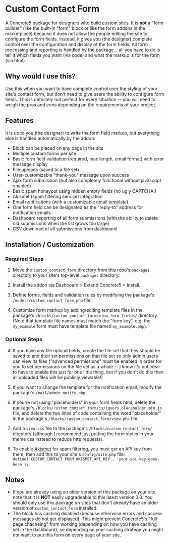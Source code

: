 # Custom Contact Form

A Concrete5 package for designers who build custom sites. It is **not** a "form builder" (like the built-in "form" block or like the form addons in the marketplace) because it does not allow the people editing the site to configure the form fields. Instead, it gives you (the designer) complete control over the configuration and display of the form fields. All form processing and reporting is handled by the package... all you have to do is tell it which fields you want (via code) and what the markup is for the form (via html).

## Why would I use this?
Use this when you want to have complete control over the styling of your site's contact form, but don't need to give users the ability to configure form fields. This is definitely not perfect for every situation -- you will need to weigh the pros and cons depending on the requirements of your project.

## Features
It is up to you (the designer) to write the form field markup, but everything else is handled automatically by the addon:

* Block can be placed on any page in the site
* Multiple custom forms per site
* Basic form field validation (required, max length, email format) with error message display
* File uploads (saved to a file set)
* User-customizable "thank-you" message upon success
* Ajax form submission (but also completely functional without javascript enabled)
* Basic spam honeypot using hidden empty fields (no ugly CAPTCHA!)
* Akismet (spam filtering service) integration
* Email notifications (with a customizable email template)
* One form field can be designated as the "reply-to" address for notification emails
* Dashboard reporting of all form submissions (with the ability to delete old submissions when the list grows too large)
* CSV download of all submissions from dashboard

## Installation / Customization

### Required Steps
1. Move the `custom_contact_form` directory from this repo's `packages` directory
   to your site's top-level `packages` directory.

2. Install the addon via Dashboard > Extend Concrete5 > Install.

3. Define forms, fields and validation rules by modifying the package's `/models/custom_contact_form.php` file.

4. Customize form markup by adding/editing template files in the package's `/blocks/custom_contact_form/view_form_fields/` directory. (Note that template file names must match the "form key", e.g. the `my_example` form must have template file named `my_example.php`).

### Optional Steps
4. If you have any file upload fields, create the file set that they should be saved to
  and then set permissions on that file set so only admin users can view its files
  ("advanced permissions" must be enabled in order for you to set permissions on the file set
  as a whole -- I know it's not ideal to have to enable this just for one little thing,
  but if you don't do this then all uploaded files will be publicly viewable!)

5. If you want to change the template for the notification email, modify the package's `/mail/admin_notify.php`.

6. If you're not using "placeholders" in your form fields html,
  delete the package's `/blocks/custom_contact_form/js/jquery.placeholder.min.js` file,
  and delete the two lines of code containing the word "placeholder"
  in the package's `/blocks/custom_contact_form/view.php` file.

7. Add a `view.css` file to the package's `/blocks/custom_contact_form/` directory
  (although I recommend just putting the form styles in your theme css instead to reduce http requests).

8. To enable [Akismet](https://akismet.com/) for spam filtering, you must get an API key from them, then add this to your site's `config/site.php` file: `define('CUSTOM_CONTACT_FORM_AKISMET_API_KEY', 'your-api-key-goes-here');`.


## Notes
* If you are already using an older version of this package on your site,
  note that it is **NOT** easily upgradeable to this latest version 3.0.
  You should only use this package on sites that don't already have
  an older version of `custom_contact_form` installed.
* The block has caching disabled (because otherwise errors and success messages
  do not get displayed). This might prevent Concrete5's "full page chacheing"
  from working (depending on how you have caching set in the dashboard),
  so depending on your caching strategy you might not want to put this form
 on every page of your site.
